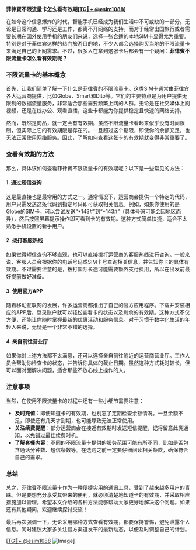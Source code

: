 **菲律賓不限流量卡怎么看有效期[[TG💪+ @esim1088](https://t.me/s/esim1088)]**

在如今这个信息爆炸的时代，智能手机已经成为我们生活中不可或缺的一部分。无论是日常沟通、学习还是工作，都离不开网络的支持。而对于经常出国旅行或者需要长期在国外使用手机的朋友们来说，选择一张合适的本地SIM卡显得尤为重要。特别是对于菲律宾这样的热门旅游目的地，不少人都会选择购买当地的不限流量卡来满足自己的上网需求。不过，很多人在拿到这张卡后都会有一个疑问：**菲律賓不限流量卡怎么看有效期呢？**

### 不限流量卡的基本概念

首先，让我们简单了解一下什么是菲律賓的不限流量卡。这类SIM卡通常由菲律宾各大运营商提供，比如Globe、Smart和Dito等。它们的主要特点是为用户提供无限制的数据流量服务，非常适合那些需要频繁上网的人群。无论是在社交媒体上刷视频，还是在线办公、观看直播，这些卡都能为你提供稳定且快速的网络支持。

然而，既然是商品，就一定会有有效期。虽然不限流量卡看起来似乎没有时间限制，但实际上它的有效期限是存在的。一旦超过这个期限，即使你的余额充足，也无法正常使用网络服务。因此，了解如何查看这张卡的有效期就变得非常重要了。

### 查看有效期的方法

那么，具体该如何查看菲律賓不限流量卡的有效期呢？以下是一些常见的方法：

#### 1. **通过短信查询**
这是最直接也是最常用的方式之一。通常情况下，运营商会提供一个特定的代码，用户只需发送这条代码到指定号码即可获取相关信息。例如，如果你使用的是Globe的SIM卡，可以尝试发送“*143#”到“*143#”（具体号码可能会因地区而异），然后按照屏幕提示操作即可看到卡的有效期。这种方式简单快捷，适合不太熟悉手机设置的新手用户。

#### 2. **拨打客服热线**
如果觉得短信查询不够直观，也可以直接拨打运营商的客服热线进行咨询。一般来说，客服人员会根据你的电话号码或SIM卡号查询相关信息，并告知你卡的具体有效期。不过需要注意的是，拨打国际长途可能需要额外支付费用，所以在出发前最好提前做好准备。

#### 3. **使用官方APP**
随着移动互联网的发展，许多运营商都推出了自己的官方应用程序。下载并安装相应的APP后，登录账户就可以轻松查看卡的状态以及剩余的有效期。这种方式不仅方便，还能让你随时掌握最新的优惠活动和服务信息。对于习惯于数字化生活的年轻人来说，无疑是一个非常不错的选择。

#### 4. **亲自前往营业厅**
如果你对上述方法都不太满意，还可以选择亲自前往附近的运营商营业厅。工作人员会帮助你检查卡的状态，并告诉你具体的截止日期。虽然这种方式耗时较长，但可以面对面解决问题，适合那些不放心线上操作的人。

### 注意事项

当然，在使用不限流量卡的过程中还有一些小细节需要注意：

- **及时充值**：即使知道卡的有效期，也别忘了定期检查余额情况。一旦余额不足，即使还有几天才到期，也可能导致无法正常使用。
- **关注续费提醒**：部分运营商会在接近有效期时发送短信提醒，记得留意此类通知，以免错过最佳续费时机。
- **了解套餐内容**：不同的不限流量卡提供的服务范围可能有所不同，比如是否包含通话分钟数、短信条数等。在选购之前一定要仔细阅读相关条款，确保符合自己的需求。

### 总结

总之，菲律賓不限流量卡作为一种便捷实用的通讯工具，受到了越来越多用户的青睐。但是要想充分享受其带来的便利，就必须清楚地知道卡的有效期，并采取相应措施加以管理。希望本文介绍的各种方法能够帮助大家更好地解决这个问题。如果还有其他疑问，欢迎继续探讨交流！

最后再次强调一下，无论采用哪种方式查看有效期，都要保持警惕，避免泄露个人信息。同时建议大家多关注官方渠道发布的最新动态，以便及时调整自己的计划。

[[TG💪+ @esim1088](https://t.me/s/esim1088) ![Image](https://i.postimg.cc/4NQfJmqS/Snipaste-2025-05-13-00-14-12.png)]